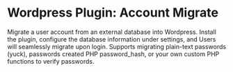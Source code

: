 # Wordpress Plugin: Account Migrate
Migrate a user account from an external database into Wordpress. Install the plugin, configure the database information under settings, and Users will seamlessly migrate upon login. Supports migrating plain-text passwords (yuck), passwords created PHP password_hash, or your own custom PHP functions to verify passwords. 
